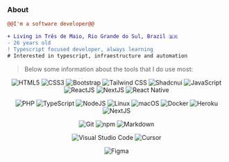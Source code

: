 <script>
  alert('oi')
</script>

### About

```diff
@@I'm a software developer@@

+ Living in Três de Maio, Rio Grande do Sul, Brazil 🇧🇷
- 26 years old
! Typescript focused developer, always learning
# Interested in typescript, infraestructure and automation
```

<blockquote>Below some information about the tools that I do use most:</blockquote>

<!-- ![Top Langs](https://github-readme-stats.vercel.app/api/top-langs/?username=perinazzoo&langs_count=5&hide=objective-c) -->

<div align="center">
  
![HTML5](https://img.shields.io/badge/html5-%23E34F26.svg?style=for-the-badge&logo=html5&logoColor=white)
![CSS3](https://img.shields.io/badge/css3-%231572B6.svg?style=for-the-badge&logo=css&logoColor=white)
![Bootstrap](https://img.shields.io/badge/bootstrap-%23563D7C.svg?style=for-the-badge&logo=bootstrap&logoColor=white)
![Tailwind CSS](https://img.shields.io/badge/tailwindcss-0F172A?logo=tailwindcss&style=for-the-badge&logoColor=white)
![Shadcnui](https://img.shields.io/badge/shadcn-000000?style=for-the-badge&logo=shadcnui)
![JavaScript](https://img.shields.io/badge/javascript-%23323330.svg?style=for-the-badge&logo=javascript&logoColor=%23F7DF1E)
![ReactJS](https://img.shields.io/badge/react-C.svg?style=for-the-badge&logo=react&color=282C34)
![NextJS](https://img.shields.io/badge/next.js-000000?style=for-the-badge&logo=nextdotjs&logoColor=white)
![React Native](https://img.shields.io/badge/react%20native-C.svg?style=for-the-badge&logo=react&color=0468D7)

![PHP](https://img.shields.io/badge/php-%23323330.svg?style=for-the-badge&logo=php&logoColor=FFFFFF&color=7A86B8)
![TypeScript](https://img.shields.io/badge/typescript-%23323330.svg?style=for-the-badge&logo=typescript&logoColor=FFFFFF&color=2F74C0)
![NodeJS](https://img.shields.io/badge/node.js-6DA55F?style=for-the-badge&logo=node.js&logoColor=white)
![Linux](https://img.shields.io/badge/linux-C.svg?style=for-the-badge&logo=linux&logoColor=fff&color=735902)
![macOS](https://img.shields.io/badge/macOS-000000?style=for-the-badge&logo=apple&logoColor=F0F0F0)
![Docker](https://img.shields.io/badge/docker-%23430098.svg?style=for-the-badge&logo=docker&logoColor=white&color=003F8C)
![Heroku](https://img.shields.io/badge/heroku-%23430098.svg?style=for-the-badge&logo=heroku&logoColor=white)
![NextJS](https://img.shields.io/badge/vercel-000000?style=for-the-badge&logo=vercel&logoColor=white)

![Git](https://img.shields.io/badge/git-%23F05033.svg?style=for-the-badge&logo=git&logoColor=white)
![npm](https://img.shields.io/badge/npm-CB3837?style=for-the-badge&logo=npm&logoColor=fff)
![Markdown](https://img.shields.io/badge/markdown-C.svg?style=for-the-badge&logo=markdown&color=000)

![Visual Studio Code](https://custom-icon-badges.demolab.com/badge/Visual%20Studio%20Code-0078d7.svg?style=for-the-badge&logo=vsc&logoColor=white)
![Cursor](https://custom-icon-badges.demolab.com/badge/Cursor-000000?style=for-the-badge&logo=cursor-ai-white&color=000)
  
![Figma](https://img.shields.io/badge/figma-C.svg?style=for-the-badge&logo=figma&color=fff)
</div>
